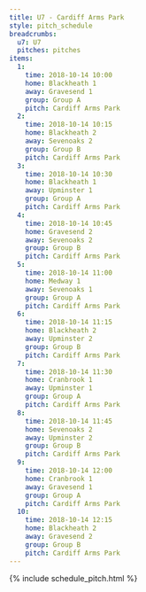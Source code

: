 ```yaml
---
title: U7 - Cardiff Arms Park
style: pitch_schedule
breadcrumbs:
  u7: U7
  pitches: pitches
items:
  1:
    time: 2018-10-14 10:00
    home: Blackheath 1
    away: Gravesend 1
    group: Group A
    pitch: Cardiff Arms Park
  2:
    time: 2018-10-14 10:15
    home: Blackheath 2
    away: Sevenoaks 2
    group: Group B
    pitch: Cardiff Arms Park
  3:
    time: 2018-10-14 10:30
    home: Blackheath 1
    away: Upminster 1
    group: Group A
    pitch: Cardiff Arms Park
  4:
    time: 2018-10-14 10:45
    home: Gravesend 2
    away: Sevenoaks 2
    group: Group B
    pitch: Cardiff Arms Park
  5:
    time: 2018-10-14 11:00
    home: Medway 1
    away: Sevenoaks 1
    group: Group A
    pitch: Cardiff Arms Park
  6:
    time: 2018-10-14 11:15
    home: Blackheath 2
    away: Upminster 2
    group: Group B
    pitch: Cardiff Arms Park
  7:
    time: 2018-10-14 11:30
    home: Cranbrook 1
    away: Upminster 1
    group: Group A
    pitch: Cardiff Arms Park
  8:
    time: 2018-10-14 11:45
    home: Sevenoaks 2
    away: Upminster 2
    group: Group B
    pitch: Cardiff Arms Park
  9:
    time: 2018-10-14 12:00
    home: Cranbrook 1
    away: Gravesend 1
    group: Group A
    pitch: Cardiff Arms Park
  10:
    time: 2018-10-14 12:15
    home: Blackheath 2
    away: Gravesend 2
    group: Group B
    pitch: Cardiff Arms Park
---
```


{% include schedule_pitch.html %}
